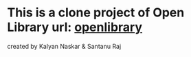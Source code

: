 # This is a clone project of Open Library url: <a href="https://openlibrary.org/" rel="external" target="_blank">openlibrary</a>

created by Kalyan Naskar & Santanu Raj